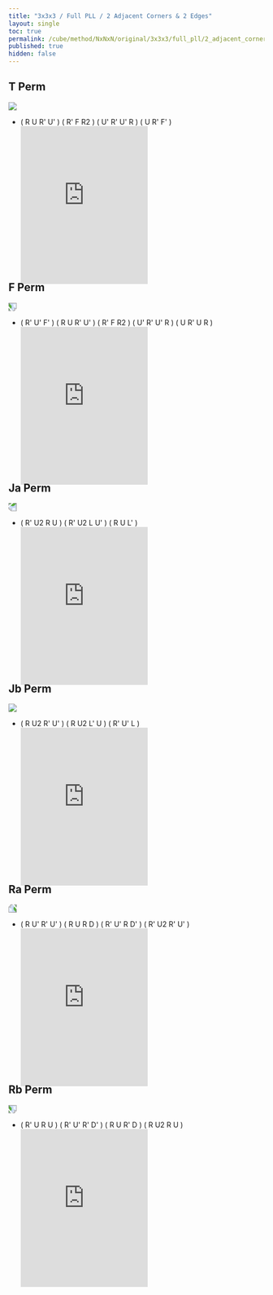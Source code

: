 ```yaml
---
title: "3x3x3 / Full PLL / 2 Adjacent Corners & 2 Edges"
layout: single
toc: true
permalink: /cube/method/NxNxN/original/3x3x3/full_pll/2_adjacent_corners_2_edges
published: true
hidden: false
---
```


<head>
  <base target="_blank">
  <style>
    .iframe-wrapper {
      overflow      : hidden;
      margin-bottom : -35px;
    }
    iframe {
      width         : 250px;
      height        : 330px;
      margin-top    : -20px;
      border        : none;
    }
    img {
      max-width:100px;
    }
  </style>
</head>



## T Perm

<a href="https://www.speedsolving.com/wiki/index.php/PLL#T_Permutation">
  <img src="https://www.speedsolving.com/wiki/images/4/49/T.gif">
</a>

- ( R U R' U' ) ( R' F R2 ) ( U' R' U' R ) ( U R' F' )
  <div class="iframe-wrapper">
    <iframe
      scrolling="no"
      src="https://ruwix.com/widget/3d/?alg=R%20U%20R'%20U'%20R'%20F%20R2%20U'%20R'%20U'%20R%20U%20R'%20F'&solved=U-&hover=9&speed=500&flags=canvas"
    ></iframe>
  </div>



## F Perm

<a href="https://www.speedsolving.com/wiki/index.php/PLL#F_Permutation">
  <img src="https://www.speedsolving.com/wiki/images/f/fd/F.gif" style="transform:rotate(90deg)">
</a>

- ( R' U' F' ) ( R U R' U' ) ( R' F R2 ) ( U' R' U' R ) ( U R' U R )
  <div class="iframe-wrapper">
    <iframe
      scrolling="no"
      src="https://ruwix.com/widget/3d/?alg=R'%20U'%20F'%20R%20U%20R'%20U'%20R'%20F%20R2%20U'%20R'%20U'%20R%20U%20R'%20U%20R&solved=U-&hover=9&speed=500&flags=canvas"
    ></iframe>
  </div>



## Ja Perm

<a href="https://www.speedsolving.com/wiki/index.php/PLL#J_Permutation_:_a">
  <img src="https://www.speedsolving.com/wiki/images/f/fb/J1.gif" style="transform:rotate(180deg)">
</a>

- ( R' U2 R U ) ( R' U2 L U' ) ( R U L' )
  <div class="iframe-wrapper">
    <iframe
      scrolling="no"
      src="https://ruwix.com/widget/3d/?alg=R'%20U2%20R%20U%20R'%20U2'%20L%20U'%20R%20U%20L'&solved=U-&hover=9&speed=500&flags=canvas"
    ></iframe>
  </div>


## Jb Perm

<a href="https://www.speedsolving.com/wiki/index.php/PLL#J_Permutation_:_b">
  <img src="https://www.speedsolving.com/wiki/images/1/17/J.gif">
</a>

- ( R U2 R' U' ) ( R U2 L' U ) ( R' U' L )
  <div class="iframe-wrapper">
    <iframe
      scrolling="no"
      src="https://ruwix.com/widget/3d/?alg=R%20U2'%20R'%20U'%20R%20U2%20L'%20U%20R'%20U'%20L&solved=U-&hover=9&speed=500&flags=canvas"
    ></iframe>
  </div>



## Ra Perm

<a href="https://www.speedsolving.com/wiki/index.php/PLL#R_Permutation_:_a">
  <img src="https://www.speedsolving.com/wiki/images/8/85/R1.gif" style="transform:rotate(-90deg)">
</a>

- ( R U' R' U' ) ( R U R D ) ( R' U' R D' ) ( R' U2 R' U' )
  <div class="iframe-wrapper">
    <iframe
      scrolling="no"
      src="https://ruwix.com/widget/3d/?alg=R%20U'%20R'%20U'%20R%20U%20R%20D%20R'%20U'%20R%20D'%20R'%20U2'%20R'%20U'&solved=U-&hover=9&speed=500&flags=canvas"
    ></iframe>
  </div>



## Rb Perm

<a href="https://www.speedsolving.com/wiki/index.php/PLL#R_Permutation_:_b">
  <img src="https://www.speedsolving.com/wiki/images/3/38/R.gif" style="transform:rotate(90deg)">
</a>

- ( R' U R U ) ( R' U' R' D' ) ( R U R' D ) ( R U2 R U )
  <div class="iframe-wrapper">
    <iframe
      scrolling="no"
      src="https://ruwix.com/widget/3d/?alg=R'%20U%20R%20U%20R'%20U'%20R'%20D'%20R%20U%20R'%20D%20R%20U2%20R%20U&solved=U-&hover=9&speed=500&flags=canvas"
    ></iframe>
  </div>
